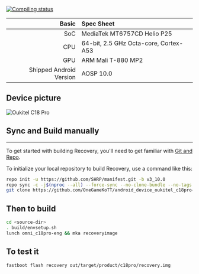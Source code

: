 
[![Compiling status](https://github.com/OneGameKoTT/android_device_oukitel_c18pro-pbrp/actions/workflows/ci.yml/badge.svg?branch=android-10.0)](https://github.com/OneGameKoTT/android_device_oukitel_c18pro-pbrp/actions/workflows/ci.yml)

Basic | Spec Sheet
-------:|:-------------------------
SoC | MediaTek MT6757CD Helio P25
CPU | 64-bit, 2.5 GHz Octa-core, Cortex-A53
GPU | ARM Mali T-880 MP2
Shipped Android Version | AOSP 10.0

## Device picture

![Oukitel C18 Pro](https://www.oukitelmobile.com/wp-content/uploads/2020/06/oukitel-c18-pro-rugged-smartphone-23.jpg "Oukitel C18 Pro")


## Sync and Build manually
---------------

To get started with building Recovery, you'll need to get
familiar with [Git and Repo](https://source.android.com/source/using-repo.html).

To initialize your local repository to build Recovery, use a command like this:

```bash
repo init -u https://github.com/SHRP/manifest.git -b v3_10.0
repo sync -c -j$(nproc --all) --force-sync --no-clone-bundle --no-tags
git clone https://github.com/OneGameKoTT/android_device_oukitel_c18pro-recovery --depth=1 device/oukitel/c18pro
```

## Then to build
```bash
cd <source-dir>
. build/envsetup.sh
lunch omni_c18pro-eng && mka recoveryimage
```

## To test it
```
fastboot flash recovery out/target/product/c18pro/recovery.img
```

